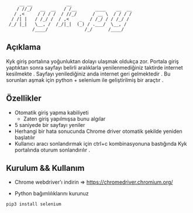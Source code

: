          __ __             __
        / //_/   __  __   / /__       ____    __  __
       / ,<     / / / /  / //_/      / __ \  / / / /
      / /| |   / /_/ /  / ,<    _   / /_/ / / /_/ /
     /_/ |_|   \__, /  /_/|_|  (_) / .___/  \__, /
              /____/              /_/      /____/
              
## Açıklama
Kyk giriş portalına yoğunluktan dolayı ulaşmak oldukça zor. Portala giriş yaptıktan sonra sayfayı belirli aralıklarla yenilenmediğiniz taktirde internet kesilmekte . Sayfayı yenilediğiniz anda internet geri gelmektedir . Bu sorunları aşmak için python + selenium ile geliştirilmiş bir araçtır .

## Özellikler
- Otomatik giriş yapma kabiliyeti
  - Zaten giriş yapılmışsa bunu algılar
- 5 saniyede bir sayfayı yeniler
- Herhangi bir hata sonucunda Chrome driver otomatik şekilde yeniden başlatılır
- Kullanıcı aracı sonlandırmak için ctrl+c kombinasyonuna bastığında Kyk portalında oturum sonlandırılır .


## Kurulum && Kullanım
- Chrome webdriver'ı indirin => https://chromedriver.chromium.org/


- Python bağımlılıklarını kurunuz
```bash
pip3 install selenium

```
